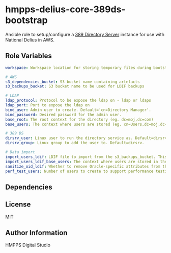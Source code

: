 hmpps-delius-core-389ds-bootstrap
=========

Ansible role to setup/configure a [389 Directory Server](https://directory.fedoraproject.org) instance for use with National Delius in AWS.


Role Variables
--------------

```yaml
workspace: Workspace location for storing temporary files during bootstrap

# AWS
s3_dependencies_bucket: S3 bucket name containing artefacts
s3_backups_bucket: S3 bucket name to be used for LDIF backups

# LDAP
ldap_protocol: Protocol to be expose the ldap on - ldap or ldaps 
ldap_port: Port to expose the ldap on
bind_user: Admin user to create. Default='cn=Directory Manager'.
bind_password: Desired password for the admin user.
base_root: The root context for the directory (eg. dc=moj,dc=com)
base_users: The context where users are stored (eg. cn=Users,dc=moj,dc=com). Note it is assumed base_root is the direct parent of base_users.

# 389 DS
dirsrv_user: Linux user to run the directory service as. Default=dirsrv.
dirsrv_group: Linux group to add the user to. Default=dirsrv.

# Data import
import_users_ldif: LDIF file to import from the s3_backups_bucket. This can be set to LATEST to retrieve the latest backup from S3. Default=None (no users)
import_users_ldif_base_users: The context where users are stored in the imported LDIF (eg. ou=NDProd,cn=Users,dc=moj,dc=com)
sanitize_oid_ldif: Whether to remove Oracle-specific attributes from the LDIF
perf_test_users: Number of users to create to support performance testing. Default=0

```

Dependencies
------------


License
-------

MIT

Author Information
------------------

HMPPS Digital Studio
